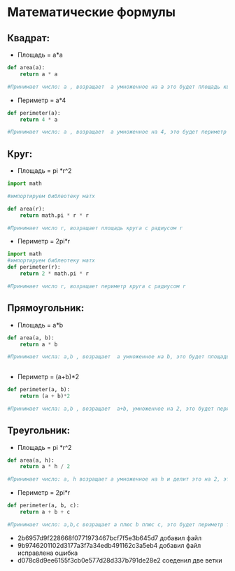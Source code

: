 # Математические формулы 
## Квадрат:
- Площадь = a*a
```python
def area(a):
    return a * a

#Принимает число: a , возращает  a умноженное на a это будет площадь квадрта со стороной a 
```
- Периметр = a*4
```python
def perimeter(a):
    return 4 * a

#Принимает число: a , возращает  a умноженное на 4, это будет периметр квадрта со стороной a 
```
## Круг:
- Площадь = pi *r^2
```python
import math

#импортируем библеотеку матх 

def area(r):
    return math.pi * r * r

#Принимает число r, возращает площадь круга с радиусом r 

```

- Периметр = 2pi*r
```python
import math
#импортируем библеотеку матх 
def perimeter(r):
    return 2 * math.pi * r

#Принимает число r, возращает периметр круга с радиусом r 
```
## Прямоугольник:
- Площадь = a*b
```python
def area(a, b): 
    return a * b 

#Принимает числа: a,b , возращает  a умноженное на b, это будет площадь прямоугольника со сторонами a и b 
 
```
- Периметр = (a+b)*2
```python
def perimeter(a, b): 
    return (a + b)*2 

#Принимает числа: a,b , возращает  a+b, умноженное на 2, это будет периметр прямоугольника со сторонами a и b 

```
## Треугольник:
- Площадь = pi *r^2
```python
def area(a, h): 
    return a * h / 2 

#Принимает число: a, h возращает a умноженное на h и делит это на 2, это будет площадь треугольника со стороной a и опущенной на эту сторону высоту h  

```
- Периметр = 2pi*r
```python
def perimeter(a, b, c): 
    return a + b + c 

#Принимает число: a,b,c возращает a плюс b плюс c, это будет периметр треугольника со сторонами a,b,c 


```

- 2b6957d9f228668f0771973467bcf7f5e3b645d7 добавил файл 
- 9b9746201102d3177a3f7a34edb491162c3a5eb4 добавил файл исправлена ошибка 
- d078c8d9ee6155f3cb0e577d28d337b791de28e2 соеденил две ветки 
